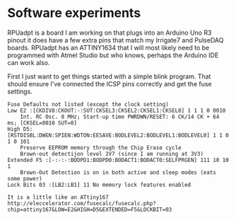 # Software experiments

RPUadpt is a board I am working on that plugs into an Arduino Uno R3 pinout it does have a few extra pins that match my Irrigate7 and PulseDAQ boards. RPUadpt has an ATTINY1634 that I will most likely need to be programmed with Atmel Studio but who knows, perhaps the Arduino IDE can work also. 

First I just want to get things started with a simple blink program. That should ensure I've connected the ICSP pins correctly and get the fuse settings.

    Fuse Defaults not listed (except the clock setting)
    Low E2 :[CKDIV8:CKOUT:-:SUT:CKSEL3:CKSEL2:CKSEL1:CKSEL0] 1 1 1 0 0010
        Int. RC Osc. 8 MHz; Start-up time PWRDWN/RESET: 6 CK/14 CK + 64 ms; [CKSEL=0010 SUT=0]
    High D5: [RSTDISBL:DWEN:SPIEN:WDTON:EESAVE:BODLEVEL2:BODLEVEL1:BODLEVEL0] 1 1 0 1 0 101
        Preserve EEPROM memory through the Chip Erase cycle
        Brown-out detectijon level 2V7 (since I am running at 3V3)
    Extended F5 :[-:-:-:BODPD1:BODPD0:BODACT1:BODACT0:SELFPRGEN] 111 10 10 1
        Brown-Out Detection is on in both active and sleep modes (eats some power)
    Lock Bits 03 :[LB2:LB1] 11 No memory lock features enabled

    It is a little like an ATtiny167
    http://eleccelerator.com/fusecalc/fusecalc.php?chip=attiny167&LOW=E2&HIGH=D5&EXTENDED=F5&LOCKBIT=03